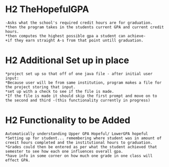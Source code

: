 # H2 TheHopefulGPA  
    -Asks what the school's required credit hours are for graduation.  
    *then the program takes in the students current GPA and current credit hours.    
    *then computes the highest possible gpa a student can achieve-    
    +if they earn straight A-s from that point untill graduation.  
   
# H2 Additional Set up in place  
    *project set up so that off of one java file - after initial user input:  
    *Because user will be from same institution, program makes a file for the project storing that input.  
    *set up with a check to see if the file is made.  
    *If the file is made it should skip the first prompt and move on to the second and third -(this functionality currently in progress)  
    
# H2 Functionality to be Added  
    Automatically understanding Upper GPA Hopeful/ LowerGPA hopeful  
    *Setting up for student... remembering where student was in amount of creeit hours completed and the institutional hours to graduation.    
    *Grades could then be entered as per what the student achieved that semester to see how each one influences overall gpa.  
    *have info in some corner on how much one grade in one class will effect GPA.  
